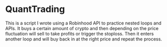 # QuantTrading
This is a script I wrote using a Robinhood API to practice nested loops and APIs. It buys a certain amount of crypto and then depending on the price fluctuation will sell to take profits or trigger the stoploss. Then it enters another loop and will buy back in at the right price and repeat the process.
